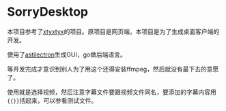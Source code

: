 # SorryDesktop

本项目参考了[xtyxtyx](https://github.com/xtyxtyx/sorry)的项目。原项目是网页端，本项目是为了生成桌面客户端的开发。

使用了[astilectron](https://github.com/asticode/go-astilectron)生成GUI，go做后端语言。

等开发完成才意识到别人为了用这个还得安装ffmpeg，然后就没有最下去的意愿了。

使用就是选择视频，然后注意字幕文件要跟视频文件同名，要添加的字幕内容用`{{}}`括起来，可以参看测试文件。


